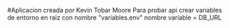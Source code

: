 #Aplicacion creada por Kevin Tobar Moore
Para probar api crear variables de entorno en raiz con nombre "variables.env" nombre variable  = DB_URL
